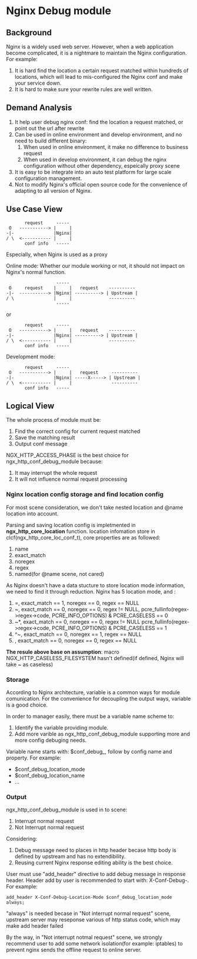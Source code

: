 # Nginx Debug module

## Background

Nginx is a widely used web server. However, when a web application become 
complicated, it is a nightmare to maintain the Nginx configuration. For example:
1. It is hard find the location a certain request matched within hundreds of 
   locations, which will lead to mis-configured the Nginx conf and make your
   service down.
2. It is hard to make sure your rewrite rules are well written.

## Demand Analysis

1. It help user debug nginx conf: find the location a request matched, or point
   out the url after rewrite
2. Can be used in online environment and develop environment, and no need to 
   build different binary:
   1. When used in online environment, it make no difference to business request
   2. When used in develop environment, it can debug the nginx configuration 
      without other dependency, espeically proxy scene
3. It is easy to be integrate into an auto test platform for large scale 
   configuration management.
4. Not to modify Nginx's official open source code for the convenience of adapting
   to all version of Nginx.


## Use Case View

```
       request     -----
 O   -----------> |     |
-|-               |Nginx|
/ \  <----------- |     |
       conf info   -----
```

Especially, when Nginx is used as a proxy

Online mode: Whether our module working or not, it should not impact on Nginx's normal function.

```
                   -----
 O     request    |     |   request    ----------
-|-  -----------> |Nginx| ----------> | Upstream |
/ \               |     |              ----------
                   -----
```
or
```
       request     -----
 O   -----------> |     |   request    ----------
-|-               |Nginx| ----------> | Upstream |
/ \  <----------- |     |              ----------
       conf info   -----
```

Development mode:
```
       request     -----
 O   -----------> |     |   request     ----------
-|-               |Nginx| -----X-----> | Upstream |
/ \  <----------- |     |               ----------
       conf info   -----
```
## Logical View

The whole process of module must be:
1. Find the correct config for current request matched
2. Save the matching result
3. Output conf message

NGX_HTTP_ACCESS_PHASE is the best choice for ngx_http_conf_debug_module
because:
1. It may interrupt the whole request
2. It will not influence normal request processing

### Nginx location config storage and find location config

For most scene consideration, we don't take nested location and @name location
into account.

Parsing and saving location config is impletmented in **ngx_http_core_location**
function.
location infomation store in clcf(ngx_http_core_loc_conf_t), core properties are 
as followed:
1. name
2. exact_match
3. noregex
4. regex
5. named(for @name scene, not cared)

As Nginx doesn't have a data stucture to store location mode information, we need
to find it through reduction. 
Nginx has 5 location mode, and :
1. =, exact_match == 1, noregex == 0, regex == NULL
2. ~, exact_match == 0, noregex == 0, regex != NULL,
   pcre_fullinfo(regex->regex->code, PCRE_INFO_OPTIONS) & PCRE_CASELESS == 0
3. ~*, exact_match == 0, noregex == 0, regex != NULL
   pcre_fullinfo(regex->regex->code, PCRE_INFO_OPTIONS) & PCRE_CASELESS == 1
4. ^~, exact_match == 0, noregex == 1, regex == NULL
5. <none>, exact_match == 0, noregex == 0, regex == NULL

**The resule above base on assumption**: macro NGX_HTTP_CASELESS_FILESYSTEM hasn't
defined(if defined, Nginx will take ~ as caseless)

### Storage

According to Nginx architecture, variable is a common ways for module
comunication. For the convenience for decoupling the output ways, variable
is a good choice.

In order to manager easily, there must be a variable name scheme to:
1. Identify the variable providing module.
2. Add more varible as ngx_http_conf_debug_module supporting more and more
   config debuging needs.

Variable name starts with: $conf_debug_, follow by config name and property.
For example:
* $conf_debug_location_mode
* $conf_debug_location_name
* ...


### Output

ngx_http_conf_debug_module is used in to scene:
1. Interrupt normal request
2. Not Interrupt normal request

Considering:
1. Debug message need to places in http header becase http body is defined
   by upstream and has no extendibility.
2. Reusing current Nginx response editing ability is the best choice.

User must use "add_header" directive to add debug message in response header.
Header add by user is recommended to start with: X-Conf-Debug-.
For example:
```
add_header X-Conf-Debug-Location-Mode $conf_debug_location_mode always;
```

"always" is needed becase in "Not interrupt normal request" scene, upstream 
server may reseponse various of http status code, which may make add header
failed

By the way, in "Not interrupt notmal request" scene, we strongly recommend
user to add some network isolation(for example: iptables) to prevent nginx
sends the offline request to online server.
